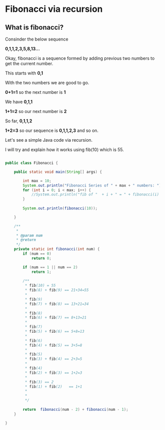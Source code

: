 # Fibonacci via recursion

## What is fibonacci?

Consinder the below sequence

**0,1,1,2,3,5,8,13...**

Okay, fibonacci is a sequence formed by adding previous two numbers to get the current number.

This starts with **0,1**

With the two numbers we are good to go.

**0+1=1** so the next number is **1**

We have **0,1,1**

**1+1=2** so our next number is **2**

So far, **0,1,1,2**

**1+2=3** so our sequence is **0,1,1,2,3** and so on.

Let's see a simple Java code via recursion.

I will try and explain how it works using fib(10) which is 55.


```java

public class Fibonacci {

	public static void main(String[] args) {

		int max = 10;
		System.out.println("Fibonacci Series of " + max + " numbers: ");
		for (int i = 0; i < max; i++) {
			//System.out.println("fib of "  + i + " = " + fibonacci(i) );
		}
		
		System.out.println(fibonacci(10));

	}

	/**
	 * 
	 * @param num
	 * @return
	 */
	private static int fibonacci(int num) {
		if (num == 0)
			return 0;

		if (num == 1 || num == 2)
			return 1;
		
		/**
		 * fib(10) = 55
		 * fib(8) + fib(9) == 21+34=55
		 * 
		 * fib(9)
		 * fib(7) + fib(8) == 13+21=34
		 * 
		 * fib(8) 
		 * fib(6) + fib(7) == 8+13=21
		 * 
		 * fib(7)
		 * fib(5) + fib(6) == 5+8=13
		 * 
		 * fib(6)
		 * fib(4) + fib(5) == 3+5=8
		 * 
		 * fib(5)
		 * fib(3) + fib(4) == 2+3=5
		 * 
		 * fib(4)
		 * fib(2) + fib(3) == 1+2=3
		 * 
		 * fib(3) == 2
		 * fib(1) + fib(2)   == 1+1
		 * 
		 * 
		 */
		
		return  fibonacci(num - 2) + fibonacci(num - 1);
	}

}
```
